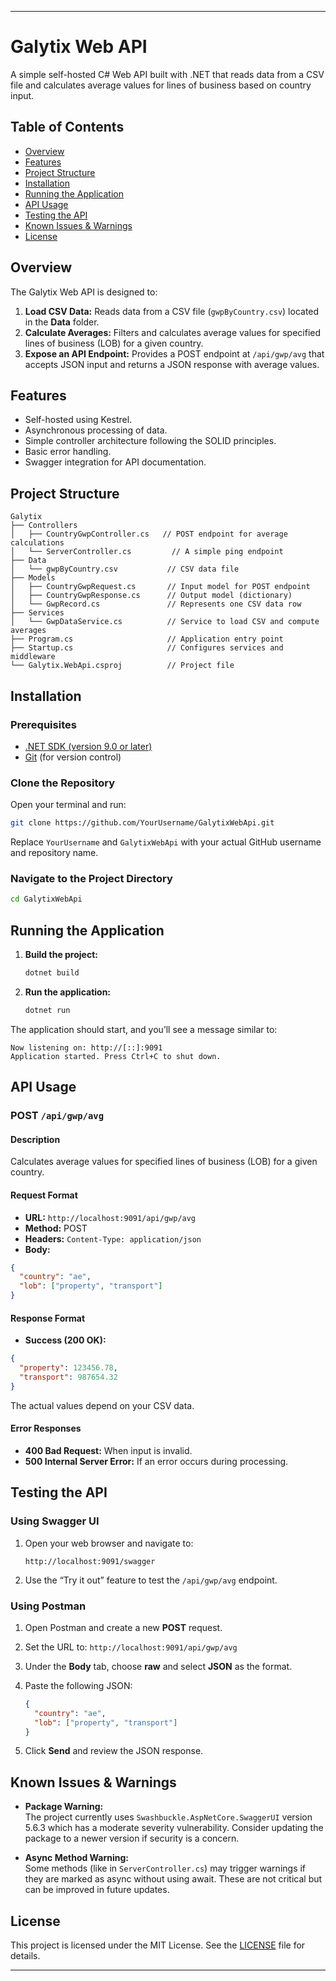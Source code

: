 
---

# Galytix Web API

A simple self-hosted C# Web API built with .NET that reads data from a CSV file and calculates average values for lines of business based on country input.

## Table of Contents

- [Overview](#overview)
- [Features](#features)
- [Project Structure](#project-structure)
- [Installation](#installation)
- [Running the Application](#running-the-application)
- [API Usage](#api-usage)
- [Testing the API](#testing-the-api)
- [Known Issues & Warnings](#known-issues--warnings)
- [License](#license)

## Overview

The Galytix Web API is designed to:

1. **Load CSV Data:** Reads data from a CSV file (`gwpByCountry.csv`) located in the **Data** folder.
2. **Calculate Averages:** Filters and calculates average values for specified lines of business (LOB) for a given country.
3. **Expose an API Endpoint:** Provides a POST endpoint at `/api/gwp/avg` that accepts JSON input and returns a JSON response with average values.

## Features

- Self-hosted using Kestrel.
- Asynchronous processing of data.
- Simple controller architecture following the SOLID principles.
- Basic error handling.
- Swagger integration for API documentation.

## Project Structure

```
Galytix
├── Controllers
│   ├── CountryGwpController.cs   // POST endpoint for average calculations
│   └── ServerController.cs         // A simple ping endpoint
├── Data
│   └── gwpByCountry.csv           // CSV data file
├── Models
│   ├── CountryGwpRequest.cs       // Input model for POST endpoint
│   ├── CountryGwpResponse.cs      // Output model (dictionary)
│   └── GwpRecord.cs               // Represents one CSV data row
├── Services
│   └── GwpDataService.cs          // Service to load CSV and compute averages
├── Program.cs                     // Application entry point
├── Startup.cs                     // Configures services and middleware
└── Galytix.WebApi.csproj          // Project file
```

## Installation

### Prerequisites

- [.NET SDK (version 9.0 or later)](https://dotnet.microsoft.com/download)
- [Git](https://git-scm.com/downloads) (for version control)

### Clone the Repository

Open your terminal and run:

```bash
git clone https://github.com/YourUsername/GalytixWebApi.git
```

Replace `YourUsername` and `GalytixWebApi` with your actual GitHub username and repository name.

### Navigate to the Project Directory

```bash
cd GalytixWebApi
```

## Running the Application

1. **Build the project:**

   ```bash
   dotnet build
   ```

2. **Run the application:**

   ```bash
   dotnet run
   ```

The application should start, and you’ll see a message similar to:

```
Now listening on: http://[::]:9091
Application started. Press Ctrl+C to shut down.
```

## API Usage

### POST `/api/gwp/avg`

#### Description

Calculates average values for specified lines of business (LOB) for a given country.

#### Request Format

- **URL:** `http://localhost:9091/api/gwp/avg`
- **Method:** POST
- **Headers:** `Content-Type: application/json`
- **Body:**

```json
{
  "country": "ae",
  "lob": ["property", "transport"]
}
```

#### Response Format

- **Success (200 OK):**

```json
{
  "property": 123456.78,
  "transport": 987654.32
}
```

The actual values depend on your CSV data.

#### Error Responses

- **400 Bad Request:** When input is invalid.
- **500 Internal Server Error:** If an error occurs during processing.

## Testing the API

### Using Swagger UI

1. Open your web browser and navigate to:

   ```
   http://localhost:9091/swagger
   ```

2. Use the “Try it out” feature to test the `/api/gwp/avg` endpoint.

### Using Postman

1. Open Postman and create a new **POST** request.
2. Set the URL to: `http://localhost:9091/api/gwp/avg`
3. Under the **Body** tab, choose **raw** and select **JSON** as the format.
4. Paste the following JSON:

   ```json
   {
     "country": "ae",
     "lob": ["property", "transport"]
   }
   ```

5. Click **Send** and review the JSON response.

## Known Issues & Warnings

- **Package Warning:**  
  The project currently uses `Swashbuckle.AspNetCore.SwaggerUI` version 5.6.3 which has a moderate severity vulnerability. Consider updating the package to a newer version if security is a concern.

- **Async Method Warning:**  
  Some methods (like in `ServerController.cs`) may trigger warnings if they are marked as async without using await. These are not critical but can be improved in future updates.

## License

This project is licensed under the MIT License. See the [LICENSE](LICENSE) file for details.

---
